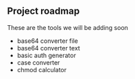 ## Project roadmap

These are the tools we will be adding soon

- base64 converter file
- base64 converter text
- basic auth generator
- case converter
- chmod calculator
